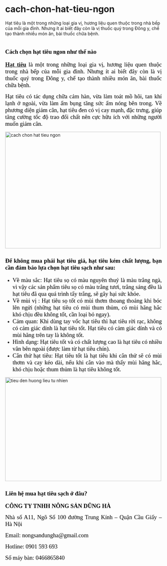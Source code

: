# cach-chon-hat-tieu-ngon
Hạt tiêu là một trong những loại gia vị, hương liệu quen thuộc trong nhà bếp của mỗi gia đình. Nhưng ít ai biết đây còn là vị thuốc quý trong Đông y, chế tạo thành nhiều món ăn, bài thuốc chữa bệnh.
<h1 style="text-align: justify;"><strong><span style="font-family: 'times new roman', times, serif; font-size: 14pt; color: #000000;">Cách chọn hạt tiêu ngon như thế nào</span></strong></h1>
<p style="text-align: justify;"><span style="font-family: 'times new roman', times, serif; font-size: 14pt; color: #000000;"><a href="http://kinggroup.info/top-3-loai-huong-lieu-tu-nhien-tao-mui-hap-dan-bat-buoc-nha-hang-nao-cung-phai-co.html"><strong>Hạt tiêu</strong></a> là một trong những loại gia vị, hương liệu quen thuộc trong nhà bếp của mỗi gia đình. Nhưng ít ai biết đây còn là vị thuốc quý trong Đông y, chế tạo thành nhiều món ăn, bài thuốc chữa bệnh.</span></p>
<p style="text-align: justify;"><span style="font-family: 'times new roman', times, serif; font-size: 14pt; color: #000000;">Hạt tiêu có tác dụng chữa cảm hàn, vừa làm toát mồ hôi, tan khí lạnh ở ngoài, vừa làm ấm bụng tăng sức ấm nóng bên trong. Về phương diện giảm cân, hạt tiêu đen có vị cay mạnh, đặc trưng, giúp tăng cường tốc độ trao đổi chất nên cực hữu ích với những người muốn giảm cân.</span></p>
<img class="aligncenter  wp-image-3018" src="http://kinggroup.info/wp-content/uploads/2018/09/cach-chon-hat-tieu-ngon.jpg" alt="cach chon hat tieu ngon" width="500" height="374" />
<h2 style="text-align: justify;"><strong><span style="font-family: 'times new roman', times, serif; font-size: 14pt; color: #000000;">Để không mua phải hạt tiêu giả, hạt tiêu kém chất lượng, bạn cần đảm bảo lựa chọn hạt tiêu sạch như sau:</span></strong></h2>
<ul style="text-align: justify;">
 	<li><span style="font-family: 'times new roman', times, serif; font-size: 14pt; color: #000000;">Về màu sắc: Hạt tiêu sọ có màu nguyên thuỷ là màu trắng ngà, vì vậy các sản phẩm tiêu sọ có màu trắng tươi, trắng sáng đều là hạt tiêu đã qua quá trình tẩy trắng, sẽ gây hại sức khỏe.</span></li>
 	<li><span style="font-family: 'times new roman', times, serif; font-size: 14pt; color: #000000;">Về mùi vị : Hạt tiêu sọ tốt có mùi thơm thoang thoảng khi bóc lên ngửi (những hạt tiêu có mùi thum thủm, có mùi hăng hắc khó chịu đều không tốt, cần loại bỏ ngay).</span></li>
 	<li><span style="font-family: 'times new roman', times, serif; font-size: 14pt; color: #000000;">Cảm quan: Khi dùng tay vốc hạt tiêu thì hạt tiêu rời rạc, không có cảm giác dính là hạt tiêu tốt. Hạt tiêu có cảm giác dính và có mùi hăng trên tay là không tốt.</span></li>
 	<li><span style="font-family: 'times new roman', times, serif; font-size: 14pt; color: #000000;">Hình dạng: Hạt tiêu tốt và có chất lượng cao là hạt tiêu có nhiều vân bên ngoài (được làm từ hạt tiêu chín).</span></li>
 	<li><span style="font-family: 'times new roman', times, serif; font-size: 14pt; color: #000000;">Cắn thử hạt tiêu: Hạt tiêu tốt là hạt tiêu khi cắn thử sẽ có mùi thơm và cay kéo dài, nếu khi cắn vào mà thấy mùi hăng hắc, khó chịu hoặc thum thủm là hạt tiêu không tốt.</span></li>
</ul>
<img class="aligncenter  wp-image-2997" src="http://kinggroup.info/wp-content/uploads/2018/08/tieu-den-huong-lieu-tu-nhien.jpg" alt="tieu den huong lieu tu nhien" width="502" height="333" />
<h2 style="text-align: justify;"><strong><span style="font-family: 'times new roman', times, serif; font-size: 14pt; color: #000000;">Liên hệ mua hạt tiêu sạch ở đâu?</span></strong></h2>
<p style="text-align: justify;"><span style="font-family: 'times new roman', times, serif; font-size: 14pt; color: #000000;"><strong>CÔNG TY TNHH NÔNG SẢN DŨNG HÀ</strong></span></p>
<p style="text-align: justify;"><span style="font-family: 'times new roman', times, serif; font-size: 14pt; color: #000000;">Nhà số A11, Ngõ Số 100 đường Trung Kính – Quận Cầu Giấy – Hà Nội</span></p>
<p style="text-align: justify;"><span style="font-family: 'times new roman', times, serif; font-size: 14pt; color: #000000;">Email: nongsandungha@gmail.com</span></p>
<p style="text-align: justify;"><span style="font-family: 'times new roman', times, serif; font-size: 14pt; color: #000000;">Hotline: 0901 593 693</span></p>
<p style="text-align: justify;"><span style="font-family: 'times new roman', times, serif; font-size: 14pt; color: #000000;">Số máy bàn: 0466865840</span></p>
